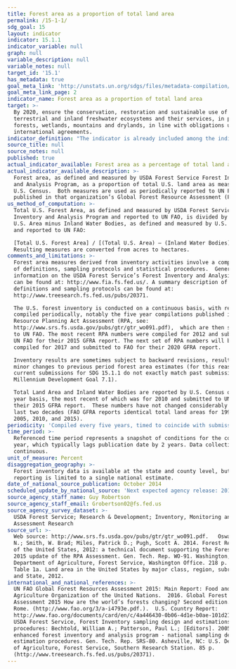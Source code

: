 ```yaml
---
title: Forest area as a proportion of total land area
permalink: /15-1-1/
sdg_goal: 15
layout: indicator
indicator: 15.1.1
indicator_variable: null
graph: null
variable_description: null
variable_notes: null
target_id: '15.1'
has_metadata: true
goal_meta_link: 'http://unstats.un.org/sdgs/files/metadata-compilation/Metadata-Goal-15.pdf'
goal_meta_link_page: 2
indicator_name: Forest area as a proportion of total land area
target: >-
  By 2020, ensure the conservation, restoration and sustainable use of
  terrestrial and inland freshwater ecosystems and their services, in particular
  forests, wetlands, mountains and drylands, in line with obligations under
  international agreements.
indicator_definition: "The indicator is already included among the indicators for the Millennium Development Goals (MDG) (indicator 7.1 \"Proportion of land covered by forest\") . In order to provide a precise definition of the indicator, it is crucial to provide a definition of \"Forest\" and \"Total Land Area\". According to the FAO definitions, Forest is defined as \"land spanning more than 0.5 hectares with trees higher than 5 meters and a canopy cover of more than 10 percent, or trees able to reach these thresholds in situ. It does not include land that is predominantly under agricultural or urban land use\". More specifically: \tForest is determined both by the presence of trees and the absence of other predominant land uses. The trees should be able to reach a minimum height of 5 meters. \tIt includes areas with young trees that have not yet reached but which are expected to reach a canopy cover of at least 10 percent and tree height of 5 meters or more. It also includes areas that are temporarily unstocked due to clear-cutting as part of a forest management practice or natural disasters, and which are expected to be regenerated within 5 years. Local conditions may, in exceptional cases, justify that a longer time frame is used. \tIt includes forest roads, firebreaks and other small open areas; forest in national parks, nature reserves and other protected areas such as those of specific environmental, scientific, historical, cultural or spiritual interest. \tIt includes windbreaks, shelterbelts and corridors of trees with an area of more than 0.5 hectares and width of more than 20 meters. \tIt includes abandoned shifting cultivation land with a regeneration of trees that have, or are expected to reach, a canopy cover of at least 10 percent and tree height of at least 5 meters. \tIt includes areas with mangroves in tidal zones, regardless whether this area is classified as land area or not. \tIt includes rubberwood, cork oak and Christmas tree plantations. \tIt includes areas with bamboo and palms provided that land use, height and canopy cover criteria are met. \tIt excludes tree stands in agricultural production systems, such as fruit tree plantations, oil palm plantations, olive orchards and agroforestry systems when crops are grown under tree cover. Note: Some agroforestry systems such as the \"Taungya\" system where crops are grown only during the first years of the forest rotation should be classified as forest. Total land area is the total surface area of a country less the area covered by inland waters, like major rivers and lakes."
source_title: null
source_notes: null
published: true
actual_indicator_available: Forest area as a percentage of total land area
actual_indicator_available_description: >-
  Forest area, as defined and measured by USDA Forest Service Forest Inventory
  and Analysis Program, as a proportion of total U.S. land area as measured by
  U.S. Census.  Both measures are used as periodically reported to UN FAO and
  published in that organization’s Global Forest Resource Assessment (FAO GFRA)
us_method_of_computation: >-
  Total U.S. Forest Area, as defined and measured by USDA Forest Service Forest
  Inventory and Analysis Program and reported to UN FAO, is divided by Total
  U.S. Area minus Inland Water Bodies, as defined and measured by U.S. Census
  and reported to UN FAO:

  [Total U.S. Forest Area] / [(Total U.S. Area) – (Inland Water Bodies)].
  Resulting measures are converted from acres to hectares.
comments_and_limitations: >-
  Forest area measures derived from inventory activities involve a complex mix
  of definitions, sampling protocols and statistical procedures.  General
  information on the USDA Forest Service’s Forest Inventory and Analysis program
  can be found at: http://www.fia.fs.fed.us/. A summary description of
  definitions and sampling protocols can be found at:
  http://www.treesearch.fs.fed.us/pubs/20371.

  The U.S. forest inventory is conducted on a continuous basis, with results
  compiled periodically, notably the five year compilations published in the
  Resource Planning Act Assessment (RPA, see:
  http://www.srs.fs.usda.gov/pubs/gtr/gtr_wo091.pdf),  which are then submitted
  to UN FAO. The most recent RPA numbers were compiled for 2012 and submitted to
  UN FAO for their 2015 GFRA report. The next set of RPA numbers will be
  compiled for 2017 and submitted to FAO for their 2020 GFRA report.

  Inventory results are sometimes subject to backward revisions, resulting in
  minor changes to previous period forest area estimates (for this reason,
  current submissions for SDG 15.1.1 do not exactly match past submissions for
  Millennium Development Goal 7.1).

  Total Land Area and Inland Water Bodies are reported by U.S. Census on a ten
  year basis, the most recent of which was for 2010 and submitted to UN FAO for
  their 2015 GFRA report.  These numbers have not changed considerably over the
  last two decades (FAO GFRA reports identical total land areas for 1990, 2000,
  2005, 2010, and 2015).
periodicity: 'Compiled every five years, timed to coincide with submission to FAO GFRA.'
time_period: >-
  Referenced time period represents a snapshot of conditions for the compilation
  year, which typically lags publication date by 2 years. Data collection is
  continuous.
unit_of_measure: Percent
disaggregation_geography: >-
  Forest inventory data is available at the state and county level, but FAO GFRA
  reporting is limited to a single national estimate.
date_of_national_source_publication: October 2014
scheduled_update_by_national_source: 'Next expected agency release: 2019'
source_agency_staff_name: Guy Robertson
source_agency_staff_email: Grobertson02@fs.fed.us
source_agency_survey_dataset: >-
  USDA Forest Service; Research & Development; Inventory, Monitoring and
  Assessment Research
source_url: >-
  Web source: http://www.srs.fs.usda.gov/pubs/gtr/gtr_wo091.pdf.   Oswalt, Sonja
  N.; Smith, W. Brad; Miles, Patrick D.; Pugh, Scott A. 2014. Forest Resources
  of the United States, 2012: a technical document supporting the Forest Service
  2015 update of the RPA Assessment. Gen. Tech. Rep. WO-91. Washington, DC: U.S.
  Department of Agriculture, Forest Service, Washington Office. 218 p.  See:
  Table 1a. Land area in the United States by major class, region, subregion,
  and State, 2012. 
international_and_national_references: >-
  UN FAO Global Forest Resources Assessment 2015: Main Report: Food and
  Agriculture Organization of the United Nations.  2016. Global Forest Resources
  Assessment 2015 How are the world’s forests changing? Second edition. UN FAO,
  Rome. (http://www.fao.org/3/a-i4793e.pdf.).  U.S. Country Report:
  http://www.fao.org/documents/card/en/c/4a446430-0b06-4d1e-b0ae-101d210787c4/. 
  USDA Forest Service, Forest Inventory sampling design and estimations
  procedures: Bechtold, William A.; Patterson, Paul L.; [Editors]. 2005. The
  enhanced forest inventory and analysis program - national sampling design and
  estimation procedures. Gen. Tech. Rep. SRS-80. Asheville, NC: U.S. Department
  of Agriculture, Forest Service, Southern Research Station. 85 p.
  (http://www.treesearch.fs.fed.us/pubs/20371).
---
```


